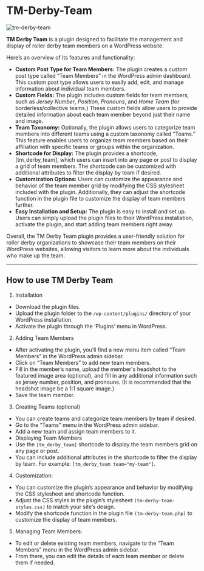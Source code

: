 # TM-Derby-Team

![tm-derby-team](https://github.com/heliogoodbye/TM-Derby-Team/assets/105381685/35ceb310-508e-4f64-97d7-b5fc3865d085)

**TM Derby Team** is a plugin designed to facilitate the management and display of roller derby team members on a WordPress website. 

Here’s an overview of its features and functionality:

- **Custom Post Type for Team Members:** The plugin creates a custom post type called “Team Members” in the WordPress admin dashboard. This custom post type allows users to easily add, edit, and manage information about individual team members.
- **Custom Fields:** The plugin includes custom fields for team members, such as *Jersey Number*, *Position*, *Pronouns*, and *Home Team* (for borderless/collective teams.) These custom fields allow users to provide detailed information about each team member beyond just their name and image.
- **Team Taxonomy:** Optionally, the plugin allows users to categorize team members into different teams using a custom taxonomy called “Teams.” This feature enables users to organize team members based on their affiliation with specific teams or groups within the organization.
- **Shortcode for Display:** The plugin provides a shortcode, [tm_derby_team], which users can insert into any page or post to display a grid of team members. The shortcode can be customized with additional attributes to filter the display by team if desired.
- **Customization Options:** Users can customize the appearance and behavior of the team member grid by modifying the CSS stylesheet included with the plugin. Additionally, they can adjust the shortcode function in the plugin file to customize the display of team members further.
- **Easy Installation and Setup:** The plugin is easy to install and set up. Users can simply upload the plugin files to their WordPress installation, activate the plugin, and start adding team members right away.

Overall, the TM Derby Team plugin provides a user-friendly solution for roller derby organizations to showcase their team members on their WordPress websites, allowing visitors to learn more about the individuals who make up the team.

---
## How to use TM Derby Team

1. Installation
- Download the plugin files.
- Upload the plugin folder to the `/wp-content/plugins/` directory of your WordPress installation.
- Activate the plugin through the ‘Plugins’ menu in WordPress.
2. Adding Team Members
- After activating the plugin, you’ll find a new menu item called “Team Members” in the WordPress admin sidebar.
- Click on “Team Members” to add new team members.
- Fill in the member’s name, upload the member's headshot to the featured image area (optional), and fill in any additional information such as jersey number, position, and pronouns. (It is recommended that the headshot image be a 1:1 square image.)
- Save the team member.
3. Creating Teams (optional)
- You can create teams and categorize team members by team if desired.
- Go to the “Teams” menu in the WordPress admin sidebar.
- Add a new team and assign team members to it.
- Displaying Team Members
- Use the `[tm_derby_team]` shortcode to display the team members grid on any page or post.
- You can include additional attributes in the shortcode to filter the display by team. For example: `[tm_derby_team team="my-team"]`.
4. Customization:
- You can customize the plugin’s appearance and behavior by modifying the CSS stylesheet and shortcode function.
- Adjust the CSS styles in the plugin’s stylesheet `(tm-derby-team-styles.css)` to match your site’s design.
- Modify the shortcode function in the plugin file `(tm-derby-team.php)` to customize the display of team members.
5. Managing Team Members:
- To edit or delete existing team members, navigate to the “Team Members” menu in the WordPress admin sidebar.
- From there, you can edit the details of each team member or delete them if needed.

